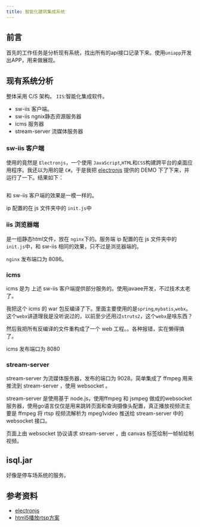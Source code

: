 ```yaml
---
title: 智能化建筑集成系统
---
```


## 前言
首先的工作任务是分析现有系统，找出所有的api接口记录下来。使用`uniapp`开发出APP，用来做展现。

## 现有系统分析
整体采用 C/S 架构。
`IIS`:智能化集成软件。

- sw-iis 客户端。
- sw-iis ngnix静态资源服务器
- icms 服务器
- stream-server 流媒体服务器

### sw-iis 客户端
使用的竟然是 `Electronjs`，一个使用 `JavaScript`,`HTML`和`CSS`构建跨平台的桌面应用程序。我还以为用的是 `C#`。于是我把 [electronjs](https://www.electronjs.org/) 提供的 DEMO 下了下来，并运行了一下。结果如下：

<img :src="$withBase('/others/work/electronjs.jpg')">

和 sw-iis 客户端的效果是一模一样的。

ip 配置的在 js 文件夹中的 `init.js`中

### iis 浏览器端

是一组静态html文件，放在 `nginx`下的。服务端 ip 配置的在 js 文件夹中的 `init.js`中，和 sw-iis 相同的效果，只不过是浏览器端的。

`nginx` 发布端口为 8086。


### icms 
icms 是为 上述 sw-iis 客户端提供部分服务的。使用javaee开发，不过技术太老了。

我把这个 icms 的 war 包反编译了下。里面主要使用的是`spring`,`mybatis`,`webx`。这个`webx`讲道理我是没听说过的，以前至少还用过`struts2`，这个`webx`是啥东西？

然后我把所有反编译的文件重构成了一个 web 工程。。各种报错，实在懒得搞了。

icms 发布端口为 8080 

### stream-server

stream-server 为流媒体服务器，发布的端口为 9028。简单集成了 ffmpeg 用来推流到 stream-server ，使用 websocket 。

stream-server 是使用基于 node.js，使用ffmpeg 和 jsmpeg 做成的websocket服务器，使用go语言仅仅是用来跳转页面和查询摄像头配置，真正播放视频流主要是 ffmpeg 将 rtsp 视频流解析为 mpeg1video 推送给 stream-server 中的 websocket 接口。

页面上由 websocket 协议请求 stream-server ，由 canvas 标签绘制一帧帧绘制视频。


## isql.jar
好像是停车场系统的服务。


## 参考资料
- [electronjs](https://www.electronjs.org/)
- [html5播放rtsp方案](https://blog.csdn.net/u014535295/article/details/99303890?depth_1-utm_source=distribute.pc_relevant.none-task-blog-BlogCommendFromBaidu-2&utm_source=distribute.pc_relevant.none-task-blog-BlogCommendFromBaidu-2)